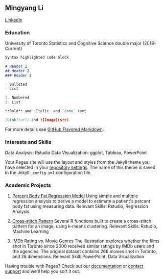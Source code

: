 ## Mingyang Li
[LinkedIn](https://github.com/samlmy/DigitalCV/edit/main/README.md)

### Education
University of Toronto Statistics and Cognitive Science double major (2018-Current)

```markdown
Syntax highlighted code block

# Header 1
## Header 2
### Header 3

- Bulleted
- List

1. Numbered
2. List

**Bold** and _Italic_ and `Code` text

[Link](url) and ![Image](src)
```

For more details see [GitHub Flavored Markdown](https://guides.github.com/features/mastering-markdown/).

### Interests and Skills
Data Analysis: Rstudio
Data Visualization: ggplot, Tableau, PowerPoint

Your Pages site will use the layout and styles from the Jekyll theme you have selected in your [repository settings](https://github.com/samlmy/DigitalCV/settings). The name of this theme is saved in the Jekyll `_config.yml` configuration file.

### Academic Projects
1. [Percent Body Fat Regression Model](https://github.com/samlmy/BodyFat302.git)
Using simple and multiple regression analysis to derive a model to estimate a patient's percent body fat using measuring data.
Relevant Skills: Rstudio, Regression Analysis

2. [Cross-stitch Pattern](https://github.com/samlmy/CrossStitch.git)
Several R functions built to create a cross-stitch pattern for an image, using k-means clustering.
Relevant Skills: Rstudio, Machine Learning

3. [IMDb Rating vs. Movie Genres](https://github.com/samlmy/dataVis.git)
The illustration explores whether the films shot in Toronto since 2000 received similar ratings by IMDb users and the agencies. The original dataset contains 268 movies shot in Toronto, and 26 dimensions.
Relevant Skill: PowerPoint, Data Visualization

Having trouble with Pages? Check out our [documentation](https://docs.github.com/categories/github-pages-basics/) or [contact support](https://support.github.com/contact) and we’ll help you sort it out.
